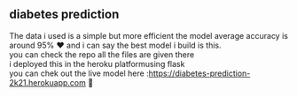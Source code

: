 ## diabetes prediction <br>
The data i used is a simple but more efficient the model average accuracy is around 95% ❤ and i can say the best model i build is this.<br> 
you can check the repo all the files are given there<br> 
i deployed this in the heroku platformusing flask<br>
you can chek out the live model here :https://diabetes-prediction-2k21.herokuapp.com 🤞

